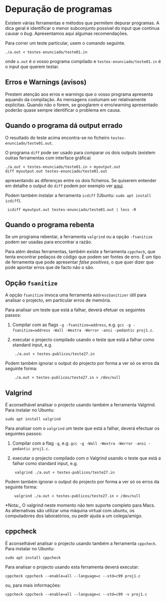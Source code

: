 # Depuração de programas

Existem várias ferramentas e métodos que permitem depurar programas.
A dica geral é identificar o menor subconjunto possível do input que continua causar o _bug_.
Apresentamos aqui algumas recomendações.

Para correr um teste particular, usem o comando seguinte.

    ./a.out < testes-enunciado/teste01.in

onde `a.out` é o vosso programa compilado e `testes-enunciado/teste01.in` é o input que querem testar.

## Erros e Warnings (avisos)

Prestem atenção aos erros e warnings que o vosso programa apresenta aquando da compilação. As mensagens costumam ser relativamente explicitas. Quando não o forem, se googlarem o erro/warning apresentado poderão quase sempre identificar o problema em causa.

## Quando o programa dá output errado

O resultado do teste acima encontra-se no ficheiro `testes-enunciado/teste01.out`.

O programa `diff` pode ser usado para comparar os dois outputs (existem outras ferramentas com interface gráfica)

    ./a.out < testes-enunciado/teste01.in > myoutput.out
    diff myoutput.out testes-enunciado/teste01.out

apresentando as diferenças entre os dois ficheiros. Se quiserem entender em detalhe o output do `diff` podem por exemplo ver [aqui](https://unix.stackexchange.com/questions/81998/understanding-of-diff-output).

Podem também instalar a ferramenta `icdiff` (Ubuntu: `sudo apt install icdiff`).

     icdiff myoutput.out testes-enunciado/teste01.out | less -R

## Quando o programa rebenta

Se um programa rebentar, a ferramenta `valgrind` ou a opção `-fsanitize` podem ser usadas para encontrar a razão.

Para além destas ferramentas, também existe a ferramenta `cppcheck`, que tenta encontrar pedaços de código que podem ser fontes de erro. É um tipo de ferramenta que pode apresentar _false positives_, o que quer dizer que pode apontar erros que de facto não o são.

## Opção `fsanitize`

A opção `fsanitize` invoca uma ferramenta `AddressSanitizer` útil para analisar o projecto, em particular erros de memória.

Para analisar um teste que está a falhar, deverá efetuar os seguintes passos:

1. Compilar com as flags `-g -fsanitize=address`, e.g. `gcc -g -fsanitize=address -Wall -Wextra -Werror -ansi -pedantic proj1.c`.
2. executar o projecto compilado usando o teste que está a falhar como standard input, e.g.

        ./a.out < testes-publicos/teste27.in

Podem também ignorar o output do projecto por forma a ver só os erros da seguinte forma:

        ./a.out < testes-publicos/teste27.in > /dev/null

## Valgrind

É aconselhável analisar o projecto usando também a ferramenta Valgrind. Para instalar no Ubuntu:

    sudo apt install valgrind

Para analisar com o `valgrind` um teste que está a falhar, deverá efectuar os seguintes passos:

1. Compilar com a flag `-g`, e.g. `gcc -g -Wall -Wextra -Werror -ansi -pedantic proj1.c`.
2. executar o projecto compilado com o Valgrind usando o teste que está a falhar como standard input, e.g.

        valgrind ./a.out < testes-publicos/teste27.in

Podem também ignorar o output do projecto por forma a ver só os erros da seguinte forma:

        valgrind ./a.out < testes-publicos/teste27.in > /dev/null

*Nota:_ O valgrind neste momento não tem suporte completo para Macs. As alternativas são utilizar uma máquina virtual com ubuntu, os computadores dos laboratórios, ou pedir ajuda a um colega/amigo.

## cppcheck

É aconselhável analisar o projecto usando também a ferramenta `cppcheck`. Para instalar no Ubuntu:

    sudo apt install cppcheck

Para analisar o projecto usando esta ferramenta deverá executar:

    cppcheck cppcheck --enable=all --language=c --std=c99 proj1.c

ou, para mais informações:

    cppcheck cppcheck --enable=all --language=c --std=c99 -v proj1.c
